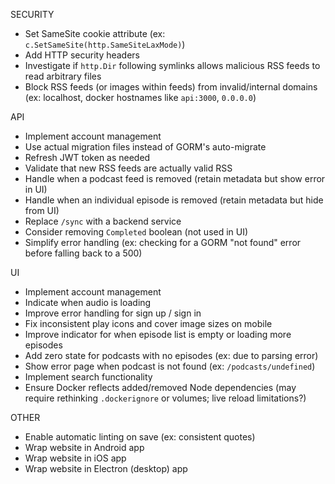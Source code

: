 SECURITY

- Set SameSite cookie attribute (ex: `c.SetSameSite(http.SameSiteLaxMode)`)
- Add HTTP security headers
- Investigate if `http.Dir` following symlinks allows malicious RSS feeds to read arbitrary files
- Block RSS feeds (or images within feeds) from invalid/internal domains (ex: localhost, docker hostnames like `api:3000`, `0.0.0.0`)

API

- Implement account management
- Use actual migration files instead of GORM's auto-migrate
- Refresh JWT token as needed
- Validate that new RSS feeds are actually valid RSS
- Handle when a podcast feed is removed (retain metadata but show error in UI)
- Handle when an individual episode is removed (retain metadata but hide from UI)
- Replace `/sync` with a backend service
- Consider removing `Completed` boolean (not used in UI)
- Simplify error handling (ex: checking for a GORM "not found" error before falling back to a 500)

UI

- Implement account management
- Indicate when audio is loading
- Improve error handling for sign up / sign in
- Fix inconsistent play icons and cover image sizes on mobile
- Improve indicator for when episode list is empty or loading more episodes
- Add zero state for podcasts with no episodes (ex: due to parsing error)
- Show error page when podcast is not found (ex: `/podcasts/undefined`)
- Implement search functionality
- Ensure Docker reflects added/removed Node dependencies (may require rethinking `.dockerignore` or volumes; live reload limitations?)

OTHER

- Enable automatic linting on save (ex: consistent quotes)
- Wrap website in Android app
- Wrap website in iOS app
- Wrap website in Electron (desktop) app
